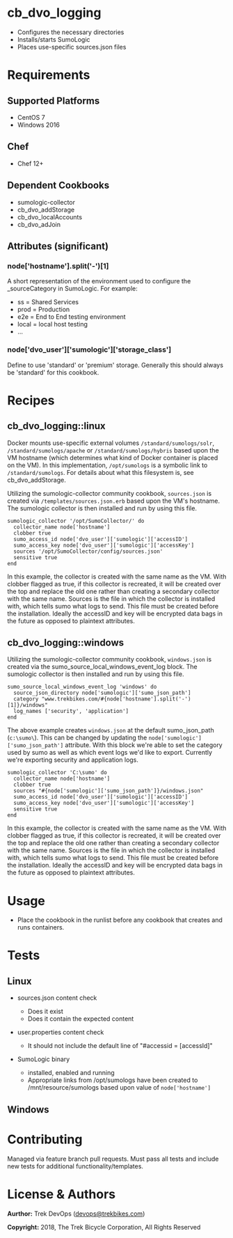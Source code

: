 # cb_dvo_logging

* Configures the necessary directories
* Installs/starts SumoLogic
* Places use-specific sources.json files

# Requirements

## Supported Platforms

* CentOS 7
* Windows 2016

## Chef

* Chef 12+

## Dependent Cookbooks

* sumologic-collector
* cb_dvo_addStorage
* cb_dvo_localAccounts
* cb_dvo_adJoin

## Attributes (significant)

### node['hostname'].split('-')[1]

A short representation of the environment used to configure the _sourceCategory in SumoLogic.  For example:

* ss = Shared Services
* prod = Production
* e2e = End to End testing environment
* local = local host testing
* ...

### node['dvo_user']['sumologic']['storage_class']

Define to use 'standard' or 'premium' storage. Generally this should always be 'standard' for this cookbook.

# Recipes

## cb_dvo_logging::linux

Docker mounts use-specific external volumes `/standard/sumologs/solr`, `/standard/sumologs/apache` or `/standard/sumologs/hybris` based upon the VM hostname (which determines what kind of Docker container is placed on the VM).  In this implementation, `/opt/sumologs` is a symbolic link to `/standard/sumologs`.  For details about what this filesystem is, see cb_dvo_addStorage.

Utilizing the sumologic-collector community cookbook, `sources.json` is created via `/templates/sources.json.erb` based upon the VM's hostname. The sumologic collector is then installed and run by using this file.

```
sumologic_collector '/opt/SumoCollector/' do
  collector_name node['hostname']
  clobber true 
  sumo_access_id node['dvo_user']['sumologic']['accessID']
  sumo_access_key node['dvo_user']['sumologic']['accessKey']
  sources '/opt/SumoCollector/config/sources.json'
  sensitive true
end
```

In this example, the collector is created with the same name as the VM. With clobber flagged as true, if this collector is recreated, it will be created over the top and replace the old one rather than creating a secondary collector with the same name. Sources is the file in which the collector is installed with, which tells sumo what logs to send. This file must be created before the installation. Ideally the accessID and key will be encrypted data bags in the future as opposed to plaintext attributes.

## cb_dvo_logging::windows

Utilizing the sumologic-collector community cookbook, `windows.json` is created via the sumo_source_local_windows_event_log block. The sumologic collector is then installed and run by using this file.

```
sumo_source_local_windows_event_log 'windows' do
  source_json_directory node['sumologic']['sumo_json_path']
  category "www.trekbikes.com/#{node['hostname'].split('-')[1]}/windows"
  log_names ['security', 'application']
end
```

The above example creates `windows.json` at the default sumo_json_path (`c:\sumo\`). This can be changed by updating the `node['sumologic']['sumo_json_path']` attribute. With this block we're able to set the category used by sumo as well as which event logs we'd like to export. Currently we're exporting security and application logs.

```
sumologic_collector 'C:\sumo' do
  collector_name node['hostname']
  clobber true
  sources "#{node['sumologic']['sumo_json_path']}/windows.json"
  sumo_access_id node['dvo_user']['sumologic']['accessID']
  sumo_access_key node['dvo_user']['sumologic']['accessKey']
  sensitive true
end
```

In this example, the collector is created with the same name as the VM. With clobber flagged as true, if this collector is recreated, it will be created over the top and replace the old one rather than creating a secondary collector with the same name. Sources is the file in which the collector is installed with, which tells sumo what logs to send. This file must be created before the installation. Ideally the accessID and key will be encrypted data bags in the future as opposed to plaintext attributes.

# Usage

* Place the cookbook in the runlist before any cookbook that creates and runs containers.

# Tests

## Linux

* sources.json content check
  * Does it exist
  * Does it contain the expected content

* user.properties content check
  * It should not include the default line of "#accessid = [accessId]"

* SumoLogic binary
  * installed, enabled and running
  * Appropriate links from /opt/sumologs have been created to /mnt/resource/sumologs based upon value of `node['hostname']`

## Windows

# Contributing

Managed via feature branch pull requests.  Must pass all tests and include new tests for additional functionality/templates.

# License & Authors

**Aurthor:** Trek DevOps (devops@trekbikes.com)

**Copyright:** 2018, The Trek Bicycle Corporation, All Rights Reserved

